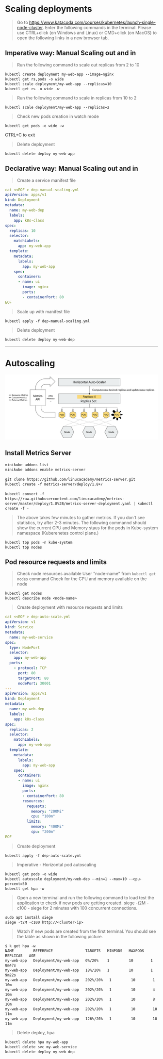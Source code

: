 # Scaling deployments
> Go to https://www.katacoda.com/courses/kubernetes/launch-single-node-cluster. Enter the following commands in the terminal.
Please use CTRL+click (on Windows and Linux) or CMD+click (on MacOS) to open the following links in a new browser tab.
## Imperative way: Manual Scaling out and in 
> Run the following command to scale out replicas from 2 to 10
```
kubectl create deployment my-web-app --image=nginx
kubectl get rs,pods -o wide
kubectl scale deployment/my-web-app --replicas=10
kubectl get rs -o wide -w
```

> Run the following command to scale in replicas from 10 to 2
```
kubectl scale deployment/my-web-app --replicas=2
```
> Check new pods creation in watch mode
```
kubectl get pods -o wide -w
```
CTRL+C to exit

> Delete deployment
```
kubectl delete deploy my-web-app
```

## Declarative way: Manual Scaling out and in
> Create a service manifest file
```yaml
cat <<EOF > dep-manual-scaling.yml
apiVersion: apps/v1
kind: Deployment
metadata:
  name: my-web-dep
  labels:
    app: k8s-class
spec:
  replicas: 10
  selector:
    matchLabels:
      app: my-web-app
  template:
    metadata:
      labels:
        app: my-web-app
    spec:
      containers:
      - name: ui
        image: nginx
        ports:
        - containerPort: 80
EOF
```

> Scale up with manifest file
```
kubectl apply -f dep-manual-scaling.yml
```

> Delete deployment
```
kubectl delete deploy my-web-dep
```

--- 
# Autoscaling
![Autoscaling](images/lab6-1.png)
## Install Metrics Server
```
minikube addons list
minikube addons enable metrics-server

git clone https://github.com/linuxacademy/metrics-server.git
kubectl create -f metrics-server/deploy/1.8+/

kubectl convert -f https://raw.githubusercontent.com/linuxacademy/metrics-server/master/deploy/1.8%2B/metrics-server-deployment.yaml | kubectl create -f -
```
> The above takes few minutes to gather metrics. If you don't see statistics, try after 2-3 minutes.
> The following commannd should show the current CPU and Memory staus for the pods in Kube-system namespace (Kuberenetes control plane.)
```
kubectl top pods -n kube-system
kubectl top nodes
```

## Pod resource requests and limits
> Check node resources available
> User "node-name" from `kubectl get nodes` command
> Check for the CPU and memory available on the node
```
kubectl get nodes
kubectl describe node <node-name>
```

> Create deployment with resource requests and limits
```yaml
cat <<EOF > dep-auto-scale.yml
apiVersion: v1
kind: Service
metadata:
  name: my-web-service
spec:
  type: NodePort
  selector:
    app: my-web-app
  ports:
    - protocol: TCP
      port: 80
      targetPort: 80
      nodePort: 30001
---
apiVersion: apps/v1
kind: Deployment
metadata:
  name: my-web-dep
  labels:
    app: k8s-class
spec:
  replicas: 2
  selector:
    matchLabels:
      app: my-web-app
  template:
    metadata:
      labels:
        app: my-web-app
    spec:
      containers:
      - name: ui
        image: nginx
        ports:
        - containerPort: 80
        resources:
          requests:
            memory: "200Mi"
            cpu: "100m"
          limits:
            memory: "400Mi"
            cpu: "200m"
EOF
```
> Create deployment
```
kubectl apply -f dep-auto-scale.yml
```

> Imperative - Horizontal pod autoscaling
```
kubectl get pods -o wide
kubectl autoscale deployment/my-web-dep --min=1 --max=10 --cpu-percent=50
kubectl get hpa -w

```

> Open a new terminal and run the following command to load test the application to check if new pods are getting created.
> siege -t2M -c100 - siege for 2 minutes with 100 concurrent connections.
```
sudo apt install siege
siege -t2M -c100 http://<cluster-ip>
```

> Watch if new pods are created from the first terminal.
> You should see the table as shown in the following picture.
```
$ k get hpa -w
NAME         REFERENCE               TARGETS   MINPODS   MAXPODS   REPLICAS   AGE
my-web-app   Deployment/my-web-app   0%/20%    1         10        1          8m47s
my-web-app   Deployment/my-web-app   18%/20%   1         10        1          9m22s
my-web-app   Deployment/my-web-app   202%/20%   1         10        1          10m
my-web-app   Deployment/my-web-app   202%/20%   1         10        4          10m
my-web-app   Deployment/my-web-app   202%/20%   1         10        8          10m
my-web-app   Deployment/my-web-app   202%/20%   1         10        10         11m
my-web-app   Deployment/my-web-app   126%/20%   1         10        10         11m
```
> Delete deploy, hpa
```
kubectl delete hpa my-web-app
kubectl delete svc my-web-service
kubectl delete deploy my-web-dep
```